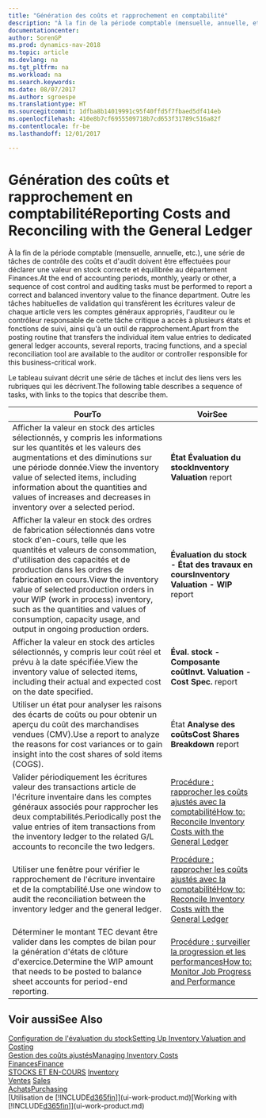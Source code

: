 ```yaml
---
title: "Génération des coûts et rapprochement en comptabilité"
description: "À la fin de la période comptable (mensuelle, annuelle, etc.), une série de tâches de contrôle des coûts et d'audit doivent être effectuées pour déclarer une valeur en stock correcte et équilibrée au département Finances. Outre les tâches habituelles de validation qui transfèrent les écritures valeur de chaque article vers les comptes généraux appropriés, l'auditeur ou le contrôleur responsable de cette tâche critique a accès à plusieurs états et fonctions de suivi, ainsi qu'à un outil de rapprochement."
documentationcenter: 
author: SorenGP
ms.prod: dynamics-nav-2018
ms.topic: article
ms.devlang: na
ms.tgt_pltfrm: na
ms.workload: na
ms.search.keywords: 
ms.date: 08/07/2017
ms.author: sgroespe
ms.translationtype: HT
ms.sourcegitcommit: 1dfba8b14019991c95f40ffd5f7fbaed5df414eb
ms.openlocfilehash: 410e8b7cf6955509718b7cd653f31789c516a82f
ms.contentlocale: fr-be
ms.lasthandoff: 12/01/2017

---
```

# <a name="reporting-costs-and-reconciling-with-the-general-ledger"></a><span data-ttu-id="74181-104">Génération des coûts et rapprochement en comptabilité</span><span class="sxs-lookup"><span data-stu-id="74181-104">Reporting Costs and Reconciling with the General Ledger</span></span>
<span data-ttu-id="74181-105">À la fin de la période comptable (mensuelle, annuelle, etc.), une série de tâches de contrôle des coûts et d'audit doivent être effectuées pour déclarer une valeur en stock correcte et équilibrée au département Finances.</span><span class="sxs-lookup"><span data-stu-id="74181-105">At the end of accounting periods, monthly, yearly or other, a sequence of cost control and auditing tasks must be performed to report a correct and balanced inventory value to the finance department.</span></span> <span data-ttu-id="74181-106">Outre les tâches habituelles de validation qui transfèrent les écritures valeur de chaque article vers les comptes généraux appropriés, l'auditeur ou le contrôleur responsable de cette tâche critique a accès à plusieurs états et fonctions de suivi, ainsi qu'à un outil de rapprochement.</span><span class="sxs-lookup"><span data-stu-id="74181-106">Apart from the posting routine that transfers the individual item value entries to dedicated general ledger accounts, several reports, tracing functions, and a special reconciliation tool are available to the auditor or controller responsible for this business-critical work.</span></span>  

 <span data-ttu-id="74181-107">Le tableau suivant décrit une série de tâches et inclut des liens vers les rubriques qui les décrivent.</span><span class="sxs-lookup"><span data-stu-id="74181-107">The following table describes a sequence of tasks, with links to the topics that describe them.</span></span>   

|<span data-ttu-id="74181-108">**Pour**</span><span class="sxs-lookup"><span data-stu-id="74181-108">**To**</span></span>|<span data-ttu-id="74181-109">**Voir**</span><span class="sxs-lookup"><span data-stu-id="74181-109">**See**</span></span>|  
|------------|-------------|  
|<span data-ttu-id="74181-110">Afficher la valeur en stock des articles sélectionnés, y compris les informations sur les quantités et les valeurs des augmentations et des diminutions sur une période donnée.</span><span class="sxs-lookup"><span data-stu-id="74181-110">View the inventory value of selected items, including information about the quantities and values of increases and decreases in inventory over a selected period.</span></span>|<span data-ttu-id="74181-111">**État Évaluation du stock**</span><span class="sxs-lookup"><span data-stu-id="74181-111">**Inventory Valuation** report</span></span>|  
|<span data-ttu-id="74181-112">Afficher la valeur en stock des ordres de fabrication sélectionnés dans votre stock d'en-cours, telle que les quantités et valeurs de consommation, d'utilisation des capacités et de production dans les ordres de fabrication en cours.</span><span class="sxs-lookup"><span data-stu-id="74181-112">View the inventory value of selected production orders in your WIP (work in process) inventory, such as the quantities and values of consumption, capacity usage, and output in ongoing production orders.</span></span>|<span data-ttu-id="74181-113">**Évaluation du stock - État des travaux en cours**</span><span class="sxs-lookup"><span data-stu-id="74181-113">**Inventory Valuation - WIP** report</span></span>|  
|<span data-ttu-id="74181-114">Afficher la valeur en stock des articles sélectionnés, y compris leur coût réel et prévu à la date spécifiée.</span><span class="sxs-lookup"><span data-stu-id="74181-114">View the inventory value of selected items, including their actual and expected cost on the date specified.</span></span>|<span data-ttu-id="74181-115">**Éval. stock - Composante coût**</span><span class="sxs-lookup"><span data-stu-id="74181-115">**Invt. Valuation - Cost Spec.** report</span></span>|  
|<span data-ttu-id="74181-116">Utiliser un état pour analyser les raisons des écarts de coûts ou pour obtenir un aperçu du coût des marchandises vendues (CMV).</span><span class="sxs-lookup"><span data-stu-id="74181-116">Use a report to analyze the reasons for cost variances or to gain insight into the cost shares of sold items (COGS).</span></span>|<span data-ttu-id="74181-117">État **Analyse des coûts**</span><span class="sxs-lookup"><span data-stu-id="74181-117">**Cost Shares Breakdown** report</span></span>|  
|<span data-ttu-id="74181-118">Valider périodiquement les écritures valeur des transactions article de l'écriture inventaire dans les comptes généraux associés pour rapprocher les deux comptabilités.</span><span class="sxs-lookup"><span data-stu-id="74181-118">Periodically post the value entries of item transactions from the inventory ledger to the related G/L accounts to reconcile the two ledgers.</span></span>|[<span data-ttu-id="74181-119">Procédure : rapprocher les coûts ajustés avec la comptabilité</span><span class="sxs-lookup"><span data-stu-id="74181-119">How to: Reconcile Inventory Costs with the General Ledger</span></span>](finance-how-to-post-inventory-costs-to-the-general-ledger.md)|  
|<span data-ttu-id="74181-120">Utiliser une fenêtre pour vérifier le rapprochement de l'écriture inventaire et de la comptabilité.</span><span class="sxs-lookup"><span data-stu-id="74181-120">Use one window to audit the reconciliation between the inventory ledger and the general ledger.</span></span>|[<span data-ttu-id="74181-121">Procédure : rapprocher les coûts ajustés avec la comptabilité</span><span class="sxs-lookup"><span data-stu-id="74181-121">How to: Reconcile Inventory Costs with the General Ledger</span></span>](finance-how-to-post-inventory-costs-to-the-general-ledger.md)|  
|<span data-ttu-id="74181-122">Déterminer le montant TEC devant être valider dans les comptes de bilan pour la génération d'états de clôture d'exercice.</span><span class="sxs-lookup"><span data-stu-id="74181-122">Determine the WIP amount that needs to be posted to balance sheet accounts for period-end reporting.</span></span>|[<span data-ttu-id="74181-123">Procédure : surveiller la progression et les performances</span><span class="sxs-lookup"><span data-stu-id="74181-123">How to: Monitor Job Progress and Performance</span></span>](projects-how-monitor-progress-performance.md)|

## <a name="see-also"></a><span data-ttu-id="74181-124">Voir aussi</span><span class="sxs-lookup"><span data-stu-id="74181-124">See Also</span></span>  
[<span data-ttu-id="74181-125">Configuration de l'évaluation du stock</span><span class="sxs-lookup"><span data-stu-id="74181-125">Setting Up Inventory Valuation and Costing</span></span>](finance-set-up-inventory-valuation-and-costing.md)  
[<span data-ttu-id="74181-126">Gestion des coûts ajustés</span><span class="sxs-lookup"><span data-stu-id="74181-126">Managing Inventory Costs</span></span>](finance-manage-inventory-costs.md)  
[<span data-ttu-id="74181-127">Finances</span><span class="sxs-lookup"><span data-stu-id="74181-127">Finance</span></span>](finance.md)  
<span data-ttu-id="74181-128">[STOCKS ET EN-COURS](inventory-manage-inventory.md) </span><span class="sxs-lookup"><span data-stu-id="74181-128">[Inventory](inventory-manage-inventory.md) </span></span>  
<span data-ttu-id="74181-129">[Ventes](sales-manage-sales.md) </span><span class="sxs-lookup"><span data-stu-id="74181-129">[Sales](sales-manage-sales.md) </span></span>  
[<span data-ttu-id="74181-130">Achats</span><span class="sxs-lookup"><span data-stu-id="74181-130">Purchasing</span></span>](purchasing-manage-purchasing.md)  
<span data-ttu-id="74181-131">[Utilisation de [!INCLUDE[d365fin](includes/d365fin_md.md)]](ui-work-product.md)</span><span class="sxs-lookup"><span data-stu-id="74181-131">[Working with [!INCLUDE[d365fin](includes/d365fin_md.md)]](ui-work-product.md)</span></span>

